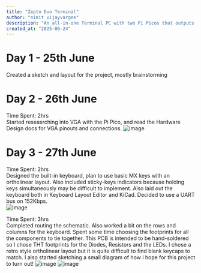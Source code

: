 ```yaml
---
title: "Zepto Duo Terminal"
author: "nimit vijayvargee"
description: "An all-in-one Terminal PC with two Pi Picos that outputs VGA, all with a a built-in keyboard!"
created_at: "2025-06-24"
---
```



# Day 1 - 25th June
Created a sketch and layout for the project, mostly brainstorming

# Day 2 - 26th June
Time Spent: 2hrs <br>
Started reseasrching into VGA with the Pi Pico, and read the Hardware Design docs for VGA pinouts and connections.
![image](https://github.com/user-attachments/assets/22d4186a-1214-42c3-98ee-cb37587cb5e1)

# Day 3 - 27th June
Time Spent: 2hrs <br>
Designed the built-in keyboard, plan to use basic MX keys with an ortholinear layout. Also included sticky-keys indicators because holding keys simultaneously may be difficult to implement. Also laid out the keyboard both in Keyboard Layout Editor and KiCad. Decided to use a UART bus on 152Kbps. <br>
![image](https://github.com/user-attachments/assets/2fd204d0-24e8-4d89-bb4f-af92ed34ea6a)

Time Spent: 3hrs <br>
Completed routing the schematic. Also worked a bit on the rows and columns for the keyboard. Spent some time choosing the footprints for all the components to tie together. This PCB is intended to be hand-soldered so I chose THT footprints for the Diodes, Resistors and the LEDs. I chose a retro style ortholinear layout but it is quite difficult to find blank keycaps to match. I also started sketching a small diagram of how i hope for this project to turn out!
![image](https://github.com/user-attachments/assets/d66152c9-81dc-4279-b856-9928c2619414)
![image](https://github.com/user-attachments/assets/72293653-ed0e-4629-940d-90312abf8f7b)


